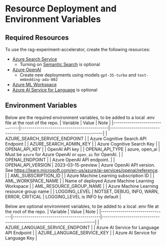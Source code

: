 # Resource Deployment and Environment Variables

## Required Resources

To use the rag-experiment-accelerator, create the following resources:
- [Azure Search Service](https://azure.microsoft.com/en-us/products/ai-services/cognitive-search)
    - Turning on [Semantic Search](https://learn.microsoft.com/en-us/azure/search/semantic-search-overview) is optional
- [Azure OpenAI](https://learn.microsoft.com/en-us/azure/ai-services/openai/overview)
    - Create new deployments using models `gpt-35-turbo` and `text-embedding-ada-002`
- [Azure ML Workspace](https://learn.microsoft.com/en-us/azure/machine-learning/concept-workspace?view=azureml-api-2)
- [Azure AI Service for Language](https://learn.microsoft.com/en-us/azure/search/cognitive-search-skill-language-detection) is optional



## Environment Variables

Below are the required environment variables, to be added to a local .env file at the root of the repo.
| Variable                      | Value                                      | Note                                                                     |
|-------------------------------|--------------------------------------------|--------------------------------------------------------------------------|
| AZURE_SEARCH_SERVICE_ENDPOINT |                                            | Azure Cognitive Search API Endpoint                                      |
| AZURE_SEARCH_ADMIN_KEY        |                                            | Azure Cognitive Search Key                                               |
| OPENAI_API_KEY                |                                            | OpenAI API key                                                           |
| OPENAI_API_TYPE               | azure, open_ai                             | Must be `azure` for Azure OpenAI or `open_ai` for OpenAI.                |
| OPENAI_ENDPOINT               |                                            | Azure OpenAI API endpoint.                                               |
| OPENAI_API_VERSION            | 2023-03-15-preview                         | Azure OpenAI API version. See https://learn.microsoft.com/en-us/azure/ai-services/openai/reference. |
| AML_SUBSCRIPTION_ID           |                                            | Azure Machine Learning subscription ID                                   |
| AML_WORKSPACE_NAME            |                                            | Name of deployed Azure Machine Learning Workspace                        |
| AML_RESOURCE_GROUP_NAME       |                                            | Azure Machine Learning resource group name                               |
| LOGGING_LEVEL                 | NOTSET, DEBUG, INFO, WARN, ERROR, CRITICAL | LOGGING_LEVEL is INFO by default                                         |

Below are optional environment variables, to be added to a local .env file at the root of the repo.
| Variable                        | Value                                      | Note                                                                     |
|---------------------------------|--------------------------------------------|--------------------------------------------------------------------------|
| AZURE_LANGUAGE_SERVICE_ENDPOINT |                                            | Azure AI Service for Language API Endpoint                               |
| AZURE_LANGUAGE_SERVICE_KEY      |                                            | Azure AI Service for Language Key                                        |